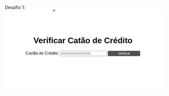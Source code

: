 Desafio 1:
![](https://raw.githubusercontent.com/Domires/polemic-hackaton-2/master/desafio-01/demo.gif)
